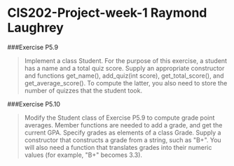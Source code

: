 # CIS202-Project-week-1 Raymond Laughrey

###Exercise P5.9
>Implement a class Student. For the purpose of this exercise, a student has a name and a total quiz score.
>Supply an appropriate constructor and functions
>get_name(), add_quiz(int score), get_total_score(), and get_average_score().
>To compute the latter, you also need to store the number of quizzes that the student took.

###Exercise P5.10
>Modify the Student class of Exercise P5.9 to compute grade point
>averages. Member functions are needed to add a grade, and get the current GPA.
>Specify grades as elements of a class Grade. Supply a constructor that constructs a
>grade from a string, such as "B+". You will also need a function that translates grades
>into their numeric values (for example, "B+" becomes 3.3).
